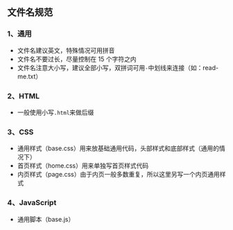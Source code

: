 ## 文件名规范 

### 1、通用
+ 文件名建议英文，特殊情况可用拼音
+ 文件名不要过长，尽量控制在 15 个字符之内 
+ 文件名注意大小写，建议全部小写，双拼词可用`-`中划线来连接（如：read-me.txt）

### 2、HTML 
+ 一般使用小写`.html`来做后缀

### 3、CSS 
+ 通用样式（base.css）用来放基础通用代码，头部样式和底部样式（通用的情况下） 
+ 首页样式（home.css）用来单独写首页样式代码 
+ 内页样式（page.css）由于内页一般多数重复，所以这里另写一个内页通用样式

### 4、JavaScript
+ 通用脚本（base.js）